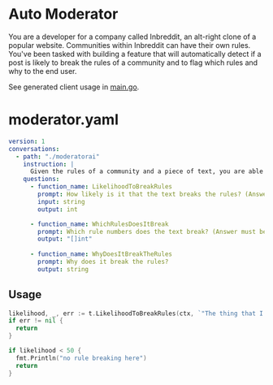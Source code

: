 # Auto Moderator

You are a developer for a company called Inbreddit, an alt-right clone of a popular website. Communities within Inbreddit can have their own rules. You've been tasked with building a feature that will automatically detect if a post is likely to break the rules of a community and to flag which rules and why to the end user.

See generated client usage in [main.go](https://github.com/troylelandshields/hardconversations/blob/main/samples/moderator/main.go).

# moderator.yaml

```yaml
version: 1
conversations:
  - path: "./moderatorai"
    instruction: |
      Given the rules of a community and a piece of text, you are able to determine how likely it is that the text breaks the rules.
    questions:
      - function_name: LikelihoodToBreakRules
        prompt: How likely is it that the text breaks the rules? (Answer must be an integer between 0 and 100)
        input: string
        output: int

      - function_name: WhichRulesDoesItBreak
        prompt: Which rule numbers does the text break? (Answer must be a comma-separated list of integers)
        output: "[]int"
        
      - function_name: WhyDoesItBreakTheRules
        prompt: Why does it break the rules?
        output: string
```

## Usage

```go
likelihood, _, err := t.LikelihoodToBreakRules(ctx, `"The thing that I love about Fight Club posting pictures online."`)
if err != nil {
  return
}

if likelihood < 50 {
  fmt.Println("no rule breaking here")
  return
}
  ```
